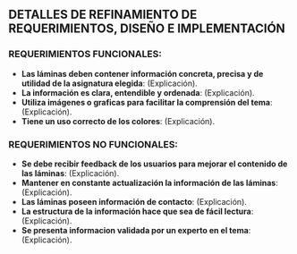 ## DETALLES DE REFINAMIENTO DE REQUERIMIENTOS, DISEÑO E IMPLEMENTACIÓN
### REQUERIMIENTOS FUNCIONALES:
- **Las láminas deben contener información concreta, precisa y de utilidad de la asignatura elegida**: (Explicación).
- **La información es clara, entendible y ordenada**: (Explicación).
- **Utiliza imágenes o graficas para facilitar la comprensión del tema**: (Explicación).
- **Tiene un uso correcto de los colores**: (Explicación).

### REQUERIMIENTOS NO FUNCIONALES:
- **Se debe recibir feedback de los usuarios para mejorar el contenido de las láminas**: (Explicación).
- **Mantener en constante actualización la información de las láminas**: (Explicación).
- **Las láminas poseen información de contacto**: (Explicación).
- **La estructura de la información hace que sea de fácil lectura**: (Explicación).
- **Se presenta informacion validada por un experto en el tema**: (Explicación).
